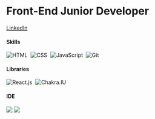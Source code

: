 <h1>Front-End Junior Developer</h1>

<a href="https://br.linkedin.com/in/lucas-pirolli-aa64031b3" target="_blank">LinkedIn</a><br>

#### Skills

  ![HTML](https://img.shields.io/badge/-HTML-0D1117?style=for-the-badge&logo=html5&labelColor=0D1117)&nbsp;
  ![CSS](https://img.shields.io/badge/-CSS-0D1117?style=for-the-badge&logo=CSS3&logoColor=1572B6&labelColor=0D1117)&nbsp;
  ![JavaScript](https://img.shields.io/badge/-JavaScript-0D1117?style=for-the-badge&logo=javascript&labelColor=0D1117&textColor=0D1117)&nbsp;
  ![Git](https://img.shields.io/badge/-Git-0D1117?style=for-the-badge&logo=git&labelColor=0D1117)&nbsp;
  
  
#### Libraries  
  ![React.js](https://img.shields.io/badge/-React.js-0D1117?style=for-the-badge&logo=react&labelColor=0D1117)&nbsp;
  ![Chakra.IU](https://img.shields.io/badge/-Chakra.UI-0D1117?style=for-the-badge&logo=chakraui&labelColor=0D1117)&nbsp;

#### IDE 
  <p>
    <img src="https://img.shields.io/badge/VsCode-090a0a?style=for-the-badge&logo=visualstudiocode&logoColor=61DBFB" />
    <img src="https://img.shields.io/badge/Web Storm-090a0a?style=for-the-badge&logo=webstorm&logoColor=61DBFB" />
  </p>

  
